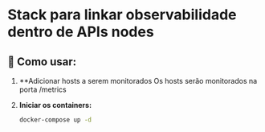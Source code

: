 # Stack para linkar observabilidade dentro de APIs nodes

## 🚀 Como usar:

1. **Adicionar hosts a serem monitorados
    Os hosts serão monitorados na porta /metrics
    
2. **Iniciar os containers:**
   ```bash
   docker-compose up -d
